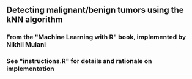 ## Detecting malignant/benign tumors using the kNN algorithm

### From the "Machine Learning with R" book, implemented by Nikhil Mulani
### See "instructions.R" for details and rationale on implementation
